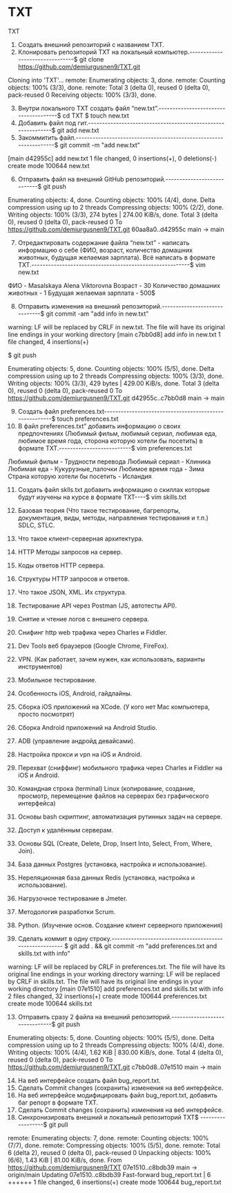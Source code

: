 # TXT
TXT
 1. Создать внешний репозиторий c названием TXT.
 2. Клонировать репозиторий TXT на локальный компьютер.--------------------------------$ git clone https://github.com/demiurgusnen9/TXT.git
 
 Cloning into 'TXT'...
remote: Enumerating objects: 3, done.
remote: Counting objects: 100% (3/3), done.
remote: Total 3 (delta 0), reused 0 (delta 0), pack-reused 0
Receiving objects: 100% (3/3), done.

 3. Внутри локального TXT создать файл “new.txt”.--------------------------------------$ cd TXT      $ touch new.txt
 4. Добавить файл под гит.-------------------------------------------------------------$ git add new.txt
 5. Закоммитить файл.------------------------------------------------------------------$ git commit -m "add new.txt"
 
 [main d42955c] add new.txt
 1 file changed, 0 insertions(+), 0 deletions(-)
 create mode 100644 new.txt

 6. Отправить файл на внешний GitHub репозиторий.----------------------------$ git push
 
 Enumerating objects: 4, done.
Counting objects: 100% (4/4), done.
Delta compression using up to 2 threads
Compressing objects: 100% (2/2), done.
Writing objects: 100% (3/3), 274 bytes | 274.00 KiB/s, done.
Total 3 (delta 0), reused 0 (delta 0), pack-reused 0
To https://github.com/demiurgusnen9/TXT.git
   60aa8a0..d42955c  main -> main

  7. Отредактировать содержание файла “new.txt” - написать информацию о себе (ФИО, возраст, количество домашних животных, будущая желаемая зарплата). 
Всё написать в формате TXT.---------------------------------------------------------$ vim new.txt

ФИО - Masalskaya Alena Viktorovna
Возраст - 30
Количество домашних животных - 1
Будущая желаемая зарплата - 500$

 8. Отправить изменения на внешний репозиторий.------------------------------$ git commit -am "add info in new.txt"
 
 warning: LF will be replaced by CRLF in new.txt.
The file will have its original line endings in your working directory
[main c7bb0d8] add info in new.txt
 1 file changed, 4 insertions(+)

$ git push

Enumerating objects: 5, done.
Counting objects: 100% (5/5), done.
Delta compression using up to 2 threads
Compressing objects: 100% (3/3), done.
Writing objects: 100% (3/3), 429 bytes | 429.00 KiB/s, done.
Total 3 (delta 0), reused 0 (delta 0), pack-reused 0
To https://github.com/demiurgusnen9/TXT.git
   d42955c..c7bb0d8  main -> main

 9. Создать файл preferences.txt-------------------------------------------------------$ touch preferences.txt
 10. В файл preferences.txt” добавить информацию о своих предпочтениях (Любимый фильм, любимый сериал, любимая еда, любимое время года, 
сторона которую хотели бы посетить) в формате TXT.--------------------------$ vim preferences.txt

Любимый фильм - Трудности перевода
Любимый сериал - Клиника
Любимая еда - Кукурузные_палочки 
Любимое время года - Зима
Страна которую хотели бы посетить - Исландия

 11. Создать файл sklls.txt добавить информацию о скиллах которые будут изучены на курсе в формате TXT----$ vim skills.txt

1. Базовая теория (Что такое тестирование, багрепорты, документация, виды, методы, направления тестирования и т.п.) SDLC, STLC.
2. Что такое клиент-серверная архитектура.
3. HTTP Методы запросов на сервер.
4. Коды ответов HTTP сервера.
5. Структуры HTTP запросов и ответов.
6. Что такое JSON, XML. Их структура.
7. Тестирование API через Postman (JS, автотесты API).
8. Снятие и чтение логов c внешнего сервера.
9. Снифинг http web трафика через Charles и Fiddler.
10. Dev Tools веб браузеров (Google Chrome, FireFox).
11. VPN. (Как работает, зачем нужен, как использовать, варианты инструментов)
12. Мобильное тестирование.
13. Особенность iOS, Android, гайдлайны.
14. Сборка iOS приложений на XCode. (У кого нет Mac компьютера, просто посмотрят)
15. Сборка Android приложений на Android Studio.
16. ADB (управление андройд девайсами).
17. Настройка прокси и vpn на iOS и Android.
18. Перехват (сниффинг) мобильного трафика через Charles и Fiddler на iOS и Android.
19. Командная строка (terminal) Linux (копирование, создание, просмотр, перемещение файлов на серверах без графического интерфейса)
20. Основы bash скриптинг, автоматизация рутинных задач на сервере.
21. Доступ к удалённым серверам.
22. Основы SQL (Create, Delete, Drop, Insert Into, Select, From, Where, Join).
23. База данных Postgres (установка, настройка и использование).
24. Нереляционная база данных Redis (установка, настройка и использование).
25. Нагрузочное тестирование в Jmeter.
26. Методология разработки Scrum.
27. Python. (Изучение основ. Создание клиент серверного приложения)

 12. Сделать коммит в одну строку.--------------------------------------------------------
 $ git add . && git commit -m "add preferences.txt and skills.txt with info"
 
 warning: LF will be replaced by CRLF in preferences.txt.
The file will have its original line endings in your working directory
warning: LF will be replaced by CRLF in skills.txt.
The file will have its original line endings in your working directory
[main 07e1510] add preferences.txt and skills.txt with info
 2 files changed, 32 insertions(+)
 create mode 100644 preferences.txt
 create mode 100644 skills.txt

 13. Отправить сразу 2 файла на внешний репозиторий.-------------------------------$ git push
 
 Enumerating objects: 5, done.
Counting objects: 100% (5/5), done.
Delta compression using up to 2 threads
Compressing objects: 100% (4/4), done.
Writing objects: 100% (4/4), 1.62 KiB | 830.00 KiB/s, done.
Total 4 (delta 0), reused 0 (delta 0), pack-reused 0
To https://github.com/demiurgusnen9/TXT.git
   c7bb0d8..07e1510  main -> main

 14. На веб интерфейсе создать файл bug_report.txt.
 15. Сделать Commit changes (сохранить) изменения на веб интерфейсе.
 16. На веб интерфейсе модифицировать файл bug_report.txt, добавить баг репорт в формате TXT.
 17. Сделать Commit changes (сохранить) изменения на веб интерфейсе.
 18. Синхронизировать внешний и локальный репозиторий TXT$ ------------------$ git pull
 
 remote: Enumerating objects: 7, done.
remote: Counting objects: 100% (7/7), done.
remote: Compressing objects: 100% (5/5), done.
remote: Total 6 (delta 2), reused 0 (delta 0), pack-reused 0
Unpacking objects: 100% (6/6), 1.43 KiB | 81.00 KiB/s, done.
From https://github.com/demiurgusnen9/TXT
   07e1510..c8bdb39  main       -> origin/main
Updating 07e1510..c8bdb39
Fast-forward
 bug_report.txt | 6 ++++++
 1 file changed, 6 insertions(+)
 create mode 100644 bug_report.txt
